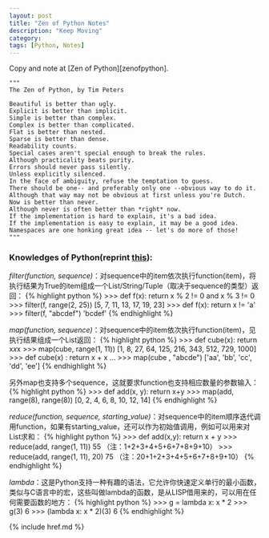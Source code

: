 ```yaml
---
layout: post
title: "Zen of Python Notes"
description: "Keep Moving"
category: 
tags: [Python, Notes]
---
```

Copy and note at [Zen of Python][zenofpython].

    """
    The Zen of Python, by Tim Peters

    Beautiful is better than ugly.
    Explicit is better than implicit.
    Simple is better than complex.
    Complex is better than complicated.
    Flat is better than nested.
    Sparse is better than dense.
    Readability counts.
    Special cases aren't special enough to break the rules.
    Although practicality beats purity.
    Errors should never pass silently.
    Unless explicitly silenced.
    In the face of ambiguity, refuse the temptation to guess.
    There should be one-- and preferably only one --obvious way to do it.
    Although that way may not be obvious at first unless you're Dutch.
    Now is better than never.
    Although never is often better than *right* now.
    If the implementation is hard to explain, it's a bad idea.
    If the implementation is easy to explain, it may be a good idea.
    Namespaces are one honking great idea -- let's do more of those!
    """

### Knowledges of Python(reprint [this](http://www.cnblogs.com/longdouhzt/archive/2012/05/19/2508844.html)):
_filter(function, sequence)_：对sequence中的item依次执行function(item)，将执行结果为True的item组成一个List/String/Tuple（取决于sequence的类型）返回：
{% highlight python %}
    >>> def f(x): return x % 2 != 0 and x % 3 != 0 
    >>> filter(f, range(2, 25)) 
    [5, 7, 11, 13, 17, 19, 23]
    >>> def f(x): return x != 'a' 
    >>> filter(f, "abcdef") 
    'bcdef'
{% endhighlight %}

_map(function, sequence)_：对sequence中的item依次执行function(item)，见执行结果组成一个List返回：
{% highlight python %}
    >>> def cube(x): return x*x*x 
    >>> map(cube, range(1, 11)) 
    [1, 8, 27, 64, 125, 216, 343, 512, 729, 1000]
    >>> def cube(x) : return x + x 
    ... 
    >>> map(cube , "abcde") 
    ['aa', 'bb', 'cc', 'dd', 'ee']
{% endhighlight %}

另外map也支持多个sequence，这就要求function也支持相应数量的参数输入：
{% highlight python %}
    >>> def add(x, y): return x+y 
    >>> map(add, range(8), range(8)) 
    [0, 2, 4, 6, 8, 10, 12, 14]
{% endhighlight %}

_reduce(function, sequence, starting_value)_：对sequence中的item顺序迭代调用function，如果有starting_value，还可以作为初始值调用，例如可以用来对List求和：
{% highlight python %}
    >>> def add(x,y): return x + y 
    >>> reduce(add, range(1, 11)) 
    55 （注：1+2+3+4+5+6+7+8+9+10）
    >>> reduce(add, range(1, 11), 20) 
    75 （注：20+1+2+3+4+5+6+7+8+9+10）
{% endhighlight %}

_lambda_：这是Python支持一种有趣的语法，它允许你快速定义单行的最小函数，类似与C语言中的宏，这些叫做lambda的函数，是从LISP借用来的，可以用在任何需要函数的地方：
{% highlight python %}
    >>> g = lambda x: x * 2 
    >>> g(3) 
    6 
    >>> (lambda x: x * 2)(3) 
    6
{% endhighlight %}

{% include href.md %}
